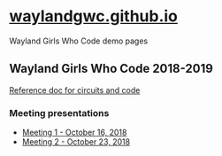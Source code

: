 # [waylandgwc.github.io](http://waylandgwc.github.io)
Wayland Girls Who Code demo pages

 Wayland Girls Who Code 2018-2019
-----------------------------

[Reference doc for circuits and code](2018/waylandgwc-reference.pdf)

### Meeting presentations
- [Meeting 1 - October 16, 2018](2018/2018-10-16-wayland-gwc-meeting-1.pdf)
- [Meeting 2 - October 23, 2018](2018-10-16-wayland-gwc-meeting-2.pdf)
